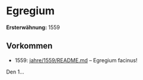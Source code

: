 # Egregium

**Ersterwähnung:** 1559

## Vorkommen
- 1559: [jahre/1559/README.md](../jahre/1559/README.md) – Egregium facinus!

Den 1...
